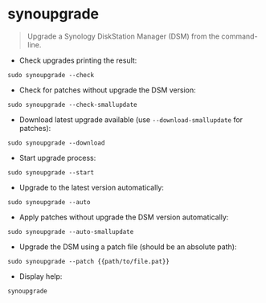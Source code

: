 # synoupgrade

> Upgrade a Synology DiskStation Manager (DSM) from the command-line.

- Check upgrades printing the result:

`sudo synoupgrade --check`

- Check for patches without upgrade the DSM version:

`sudo synoupgrade --check-smallupdate`

- Download latest upgrade available (use `--download-smallupdate` for patches):

`sudo synoupgrade --download`

- Start upgrade process:

`sudo synoupgrade --start`

- Upgrade to the latest version automatically:

`sudo synoupgrade --auto`

- Apply patches without upgrade the DSM version automatically:

`sudo synoupgrade --auto-smallupdate`

- Upgrade the DSM using a patch file (should be an absolute path):

`sudo synoupgrade --patch {{path/to/file.pat}}`

- Display help:

`synoupgrade`
